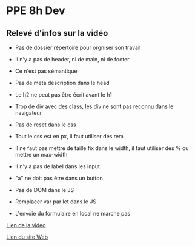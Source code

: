 # PPE 8h Dev

## Relevé d'infos sur la vidéo

* Pas de dossier répertoire pour orgniser son travail

* Il n'y a pas de header, ni de main, ni de footer

* Ce n'est pas sémantique

* Pas de meta description dans le head

* Le h2 ne peut pas être écrit avant le h1

* Trop de div avec des class, les div ne sont pas reconnu dans le navigateur

* Pas de reset dans le css

* Tout le css est en px, il faut utiliser des rem

* Il ne faut pas mettre de taille fix dans le width, il faut utiliser des % ou mettre un max-width

* Il n'y a pas de label dans les input

* "a" ne doit pas être dans un button

* Pas de DOM dans le JS

* Remplacer var par let dans le JS

* L'envoie du formulaire en local ne marche pas

[Lien de la video](https://www.youtube.com/watch?v=CQZxeoQeo5c)

[Lien du site Web](https://ryanvaugarni.github.io/PPE2_DEV/)
